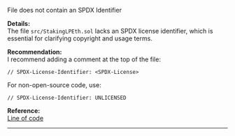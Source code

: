 File does not contain an SPDX Identifier  

**Details:**  
The file `src/StakingLPEth.sol` lacks an SPDX license identifier, which is essential for clarifying copyright and usage terms.

**Recommendation:**  
I recommend adding a comment at the top of the file:  
```solidity
// SPDX-License-Identifier: <SPDX-License>
```
For non-open-source code, use:  
```solidity
// SPDX-License-Identifier: UNLICENSED
```

**Reference:**  
[Line of code](https://github.com/code-423n4/2024-10-loopfi/blob/d219f0132005b00a68f505edc22b34f9a8b49766/src/StakingLPEth.sol#L1)

--- 
